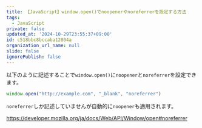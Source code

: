 ```yaml
---
title: 【JavaScript】window.open()でnoopenerやnoreferrerを設定する方法
tags:
  - JavaScript
private: false
updated_at: '2024-10-29T23:55:37+09:00'
id: c518bbc8bccaba12804a
organization_url_name: null
slide: false
ignorePublish: false
---
```

以下のように記述することで`window.open()`に`noopener`と`noreferrer`を設定できます。

```js
window.open("http://example.com", "_blank", "noreferrer")
```

`noreferrer`しか記述していませんが自動的に`noopener`も適用されます。

https://developer.mozilla.org/ja/docs/Web/API/Window/open#noreferrer
